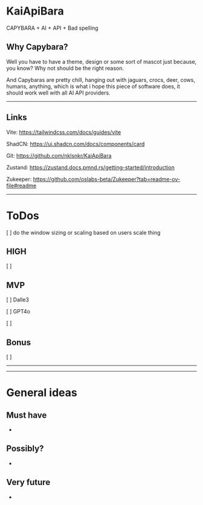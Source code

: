 # KaiApiBara

CAPYBARA + AI + API + Bad spelling

## Why Capybara?

Well you have to have a theme, design or some sort of mascot just because, you know? Why not should be the right reason.

And Capybaras are pretty chill, hanging out with jaguars, crocs, deer, cows, humans, anything, which is what i hope this piece of software does, it should work well with all AI API providers.





----
## Links

Vite:
https://tailwindcss.com/docs/guides/vite

ShadCN:
https://ui.shadcn.com/docs/components/card

Git: https://github.com/nklsnkr/KaiApiBara

Zustand: https://zustand.docs.pmnd.rs/getting-started/introduction

Zukeeper: https://github.com/oslabs-beta/Zukeeper?tab=readme-ov-file#readme

----

# ToDos

[ ] do the window sizing or scaling based on users scale thing

## HIGH
 [ ] 


## MVP
 [ ] Dalle3

 [ ] GPT4o

 [ ] 


## Bonus
 [ ] 

----
----

# General ideas

## Must have
- 

## Possibly?
- 

## Very future
- 




